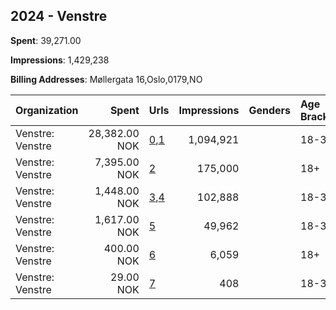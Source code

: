 ## 2024 - Venstre 
**Spent**: 39,271.00

**Impressions**: 1,429,238

**Billing Addresses**: Møllergata 16,Oslo,0179,NO

|Organization|Spent|Urls|Impressions|Genders|Age Brackets|Country Codes|
|:---|---:|:---|---:|:---|:---|:---|
|Venstre: Venstre|28,382.00 NOK|[0](https://www.snap.com/political-ads/asset/97298d298fc981454fc5f4f7a1897ed7bc1025e093f3dfdd1bf15dec6501102d?mediaType=mp4),[1](https://www.snap.com/political-ads/asset/a9f84cb33d2efba8c22c8c43806ac6369614a2af74c6c87ed09f7db2f74af575?mediaType=mp4)|1,094,921||18-35|norway|
|Venstre: Venstre|7,395.00 NOK|[2](https://www.snap.com/political-ads/asset/0ff27f9ed910bc47eaec3f4b944c303b730e516139f8702b2bdfbe027980cc8c?mediaType=mp4)|175,000||18+|norway|
|Venstre: Venstre|1,448.00 NOK|[3](https://www.snap.com/political-ads/asset/f28fd488ed05c20655a94c5ac2c1e577963f5ac3d5943245725b8699386bc928?mediaType=mp4),[4](https://www.snap.com/political-ads/asset/0d383eedcebce05cb9f6f05258b4c7aec8823ef6d57223f1a1208b6600b929a6?mediaType=mp4)|102,888||18-35|norway|
|Venstre: Venstre|1,617.00 NOK|[5](https://www.snap.com/political-ads/asset/2eef9be588d7768d9cab6b31db4ac907ec5eb14a43f0045012104d5dcd65260d?mediaType=mp4)|49,962||18-35|norway|
|Venstre: Venstre|400.00 NOK|[6](https://www.snap.com/political-ads/asset/20663e9ea004d912cd29a24c4893cac21fee4417b9f455e12928cf52af381b3c?mediaType=mp4)|6,059||18+|norway|
|Venstre: Venstre|29.00 NOK|[7](https://www.snap.com/political-ads/asset/166aaecc2a14f7b10ba61c0953cc3be1f5cb4b5b319b1f04fd192ccaa0c61fb9?mediaType=mp4)|408||18-35|norway|
